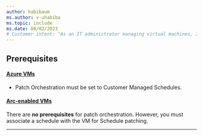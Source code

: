 ```yaml
---
author: habibaum
ms.author: v-uhabiba
ms.topic: include
ms.date: 08/02/2023
# Customer intent: "As an IT administrator managing virtual machines, I want to configure patch orchestration schedules, so that I can ensure my systems are updated and maintain business continuity."
---
```



## Prerequisites

#### [Azure VMs](#tab/avms)

- Patch Orchestration must be set to Customer Managed Schedules.

#### [Arc-enabled VMs](#tab/arcvms)

There are **no prerequisites** for patch orchestration. However, you must associate a schedule with the VM for Schedule patching.

---

